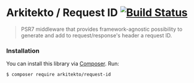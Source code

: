 # Arkitekto / Request ID [![Build Status](https://travis-ci.org/arkitekto/request-id.svg?branch=master)](https://travis-ci.org/arkitekto/request-id)

 > PSR7 middleware that provides framework-agnostic possibility to generate and add to request/response's header a request ID.

### Installation

You can install this library via [Composer](https://getcomposer.org/). Run:

```bash
$ composer require arkitekto/request-id
```
